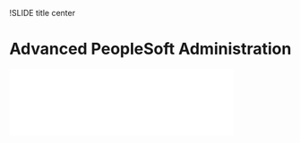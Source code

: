!SLIDE title center

# Advanced PeopleSoft Administration

![.psadminlogo psadmin.io Logo](../_images/psadmin_io_white_400.png)